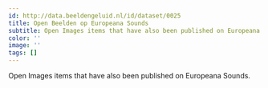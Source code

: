 ```yaml
---
id: http://data.beeldengeluid.nl/id/dataset/0025
title: Open Beelden op Europeana Sounds
subtitle: Open Images items that have also been published on Europeana Sounds.
color: ''
image: ''
tags: []
---
```


Open Images items that have also been published on Europeana Sounds.
